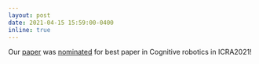 ```yaml
---
layout: post
date: 2021-04-15 15:59:00-0400
inline: true
---
```

Our [paper](https://arxiv.org/abs/2010.15335) was [nominated](https://csweb.rice.edu/news/kavraki-lab-nominated-best-paper-cognitive-robotics-icra-2021) for best paper in Cognitive robotics in ICRA2021! 
